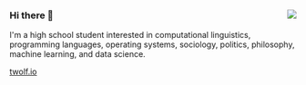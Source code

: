 ### 
<img align='right' src="https://github-readme-stats.vercel.app/api?username=tylerwolf35&show_icons=true&theme=dark">

### Hi there 👋
I'm a high school student interested in computational linguistics, programming languages, operating systems, sociology, politics, philosophy, machine learning, and data science.
<a href="https://tylerwolf35.github.io/" target="_blank">
  
  twolf.io
</a>
